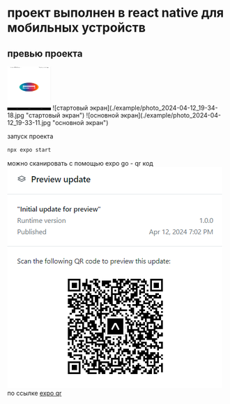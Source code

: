 # проект выполнен в react native для мобильных устройств
## превью проекта
<img src="./example/photo_2024-04-12_19-34-18.jpg" alt="стартовый экран" style="height: 100px; width:100px;"/>
![стартовый экран](./example/photo_2024-04-12_19-34-18.jpg "стартовый экран")
![основной экран](./example/photo_2024-04-12_19-33-11.jpg "основной экран")

запуск проекта
```sh
npx expo start
```
можно сканировать с помощью expo go - qr код 
![qr код](./example/qr%20expo.png "qr код")
по ссылке [expo qr](https://expo.dev/preview/update?message=Initial%20update%20for%20preview&updateRuntimeVersion=1.0.0&createdAt=2024-04-12T12%3A02%3A11.660Z&slug=exp&projectId=ba894ef3-a368-499f-83aa-05948ed177b6&group=d04d7dbf-ed2e-45aa-a8b1-ad4b8c15615e)
